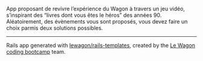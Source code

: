 

App proposant de revivre l’expérience du Wagon à travers un jeu vidéo, s’inspirant des “livres dont vous êtes le héros” des années 90.
Aléatoirement, des évènements vous sont proposés, vous devez faire un choix parmis deux solutions possibles.

-----

Rails app generated with [lewagon/rails-templates](https://github.com/lewagon/rails-templates), created by the [Le Wagon coding bootcamp](https://www.lewagon.com) team.
